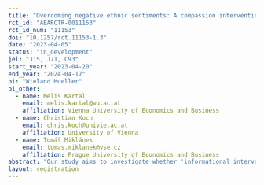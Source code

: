```yaml
---
title: "Overcoming negative ethnic sentiments: A compassion intervention"
rct_id: "AEARCTR-0011153"
rct_id_num: "11153"
doi: "10.1257/rct.11153-1.3"
date: "2023-04-05"
status: "in_development"
jel: "J15, J71, C93"
start_year: "2023-04-20"
end_year: "2024-04-17"
pi: "Wieland Mueller"
pi_other:
  - name: Melis Kartal
    email: melis.kartal@wu.ac.at
    affiliation: Vienna University of Economics and Business
  - name: Christian Koch
    email: chris.koch@univie.ac.at
    affiliation: University of Vienna
  - name: Tomáš Miklánek
    email: tomas.miklanek@vse.cz
    affiliation: Prague University of Economics and Business
abstract: "Our study aims to investigate whether 'informational interventions' can help reduce anti-minority sentiments. Specifically, we will conduct an online survey in the Czech Republic. The Roma community in the Czech Republic continues to be one of the most marginalized and discriminated against groups worldwide.  Initially, we elicit people's attitudes towards the Roma community. Some participants are then shown a video portraying the fictional life story of a Roma girl, aimed at evoking compassion. Finally, we assess participants' willingness to support the Roma community using self-reported and behavioral measures."
layout: registration
---
```


